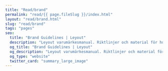 ```yaml
---
title: "Read/brand"
permalink: "read/{{ page.fileSlug }}/index.html"
layout: "read/brand.html"
slug: "read/brand"
tags: "pages"
seo:
  title: "Brand Guidelines | Leyout"
  description: "Leyout varumärkesmanual. Riktlinjer och material för hur Leyout som varumärke ska framträda i skrift, bild och tal. Allmän information om varumärket."
  og_title: "Brand Guidelines | Leyout"
  og_description: "Leyout varumärkesmanual. Riktlinjer och material för hur Leyout som varumärke ska framträda i skrift, bild och tal. Allmän information om varumärket."
  og_type: "website"
  twitter_card: "summary_large_image"
---
```



